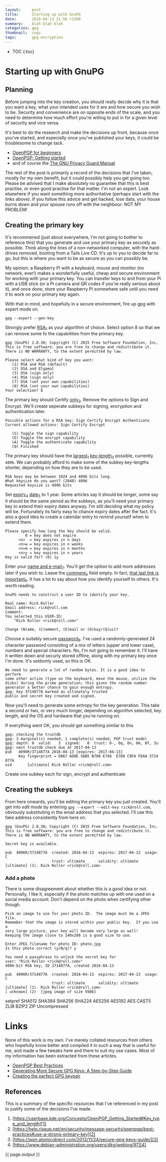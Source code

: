 ```yaml
---
layout:     post
title:      Starting up with GnuPG
date:       2016-04-13 21:56 +1300
summary:    blah blah blah
categories: gpg
thumbnail:  cogs
tags:       gpg encryption
---
```


* TOC
{:toc}

# Starting up with GnuPG

## Planning

Before jumping into the key creation, you should really decide why it is that you want 
a key, what your intended uses for it are and how secure you wish to be. Security and
convenience are on opposite ends of the scale, and you need to determine how much 
effort you're willing to put in for a given level of security and vice versa.

It's best to do the research and make the decisions up front, because once you've started,
and especially once you've published your keys, it could be troublesome to change tack.

* [OpenPGP for beginners][10]
* [OpenPGP: Getting started][11]
* and of course the [The GNU Privacy Guard Manual][12]

The rest of the post is primarily a record of the decisions that I've taken, mostly
for my own benefit, but it could possibly help you get going too. Please be advised
that I make absolutely no guarantee that this is best practise, or even good practise
for that matter. I'm not an expert. Look elsewhere if you want something more 
authoritative (perhaps start with the links above). If you follow this advice and get 
hacked, lose data, your house burns down and your spouse runs off with the neighbour: 
NOT MY PROBLEM!

## Creating the primary key

It's recommened (just about everywhere, I'm not going to bother to reference this) that
you generate and use your primary key as securely as possible. Think along the lines of a
non-networked computer, with the hard-drives removed, booting from a Tails Live CD. It's 
up to you to decide far to go, but this is where you want to be as secure as you can 
possibly be. 

My opinion: a Raspberry Pi with a keyboard, mouse and monitor (no network, ever!) makes
a wonderfully useful, cheap and secure environment for working with your primary key.
You can transfer keys to and from your Pi with a USB stick (or a Pi camera and QR codes 
if you're really serious about it), and once done, store your Raspberry Pi somewhere
safe until you need it to work on your primary key again. 


With that in mind, and hopefully in a secure environment, fire up gpg with expert mode on. 


```gpg --expert --gen-key```

Strongly prefer [RSA<sub>1</sub>][1] as your algorithm of choice. Select option 8 so that
we can remove some fo the capabilities from the primary key.

    gpg (GnuPG) 2.0.30; Copyright (C) 2015 Free Software Foundation, Inc.
    This is free software: you are free to change and redistribute it.
    There is NO WARRANTY, to the extent permitted by law.
    
    Please select what kind of key you want:
       (1) RSA and RSA (default)
       (2) DSA and Elgamal
       (3) DSA (sign only)
       (4) RSA (sign only)
       (7) DSA (set your own capabilities)
       (8) RSA (set your own capabilities)
    Your selection? 8

The primary key should Certify [only<sub>2</sub>][2]. Remove the options to Sign and Encrypt. 
We'll create seperate subkeys for signing, encryption and authentication later.

    Possible actions for a RSA key: Sign Certify Encrypt Authenticate
    Current allowed actions: Sign Certify Encrypt
     
       (S) Toggle the sign capability
       (E) Toggle the encrypt capability
       (A) Toggle the authenticate capability
       (Q) Finished

The primary key should have the [largest<sub>1</sub>][1] [key-length<sub>3</sub>][3] possible, currently ```4096```.
We can probably afford to make some of the subkey key-lengths shorter, depending on how they are to be used.


    RSA keys may be between 1024 and 4096 bits long.
    What keysize do you want? (2048) 4096
    Requested keysize is 4096 bits

Set [expiry<sub>4</sub>][4] [date<sub>5</sub>][5] to 1 year. Some articles say it should be longer, some say it
should be the same period as the subkeys, as you'll need your primary key to extend their
expiry dates anyway. I'm still deciding what my policy will be. Fortunately its fairly easy to chance expiry
dates after the fact. It's also a good idea to create a calendar entry to remind yourself when to extend them.

    Please specify how long the key should be valid.
             0 = key does not expire
          <n>  = key expires in n days
          <n>w = key expires in n weeks
          <n>m = key expires in n months
          <n>y = key expires in n years
    Key is valid for? (0) 1y

Enter your [name and e-mail<sub>7</sub>][7]. You'll get the option to add more addresses later if you wish to. Leave the 
[comment<sub>6</sub>][6] field empty. In fact, [that last link is important<sub>6</sub>][6]. It has a lot to
say about how you identify yourself to others. It's worth reading.

    GnuPG needs to construct a user ID to identify your key.
    
    Real name: Rick Roller
    Email address: rick@roll.com
    Comment:
    You selected this USER-ID:
        "Rick Roller <rick@roll.com>"
    
    Change (N)ame, (C)omment, (E)mail or (O)kay/(Q)uit?

Choose a suitably secure [password<sub>8</sub>][8]. I've used a randomly-generated 24 character password consisting of
a mix of letters (upper and lower case), numbers and special characters. No, I'm not going to remember it. I'll have it 
written down and securly stored offline, along with my primary key once I'm done. It's seldomly used, so this is OK. 

    We need to generate a lot of random bytes. It is a good idea to perform
    some other action (type on the keyboard, move the mouse, utilize the
    disks) during the prime generation; this gives the random number
    generator a better chance to gain enough entropy.
    gpg: key 3714877A marked as ultimately trusted
    public and secret key created and signed.

Now you'll need to generate some entropy for the key generation. This take a second or two, or very much longer, depending
on algorithm selected, key length, and the OS and hardware that you're running on.

If everything went OK, you should get something similar to this

    gpg: checking the trustdb
    gpg: 3 marginal(s) needed, 1 complete(s) needed, PGP trust model
    gpg: depth: 0  valid:   3  signed:   0  trust: 0-, 0q, 0n, 0m, 0f, 3u
    gpg: next trustdb check due at 2017-04-13
    pub   4096R/3714877A 2016-04-13 [expires: 2017-04-13]
          Key fingerprint = D067 6D8E 5AB5 B780 E748  E7D8 C9FA FEAA 3714 877A
    uid       [ultimate] Rick Roller <rick@roll.com>

Create one subkey each for sign, encrypt and authenticate

## Creating the subkeys

From here onwards, you'll be editing the primary key you just created. You'll get into *edit mode*
by entering ```gpg --expert --edit-key rick@roll.com```, obviously substituting in the email address
that you selected. I'll use this fake address consistently from here on.

    gpg (GnuPG) 2.0.30; Copyright (C) 2015 Free Software Foundation, Inc.
    This is free software: you are free to change and redistribute it.
    There is NO WARRANTY, to the extent permitted by law.
    
    Secret key is available.
    
    pub  4096R/3714877A  created: 2016-04-13  expires: 2017-04-13  usage: C
                         trust: ultimate      validity: ultimate
    [ultimate] (1). Rick Roller <rick@roll.com>
    


### Add a photo

There is some disagreement about whether this is a good idea or not. Personally, I like it,
especially if the photo matches up with one used on a social media account. Don't depend on
the photo when certifying other though.

    Pick an image to use for your photo ID.  The image must be a JPEG file.
    Remember that the image is stored within your public key.  If you use a
    very large picture, your key will become very large as well!
    Keeping the image close to 240x288 is a good size to use.
    
    Enter JPEG filename for photo ID: photo.jpg
    Is this photo correct (y/N/q)? y
    
    You need a passphrase to unlock the secret key for
    user: "Rick Roller <rick@roll.com>"
    4096-bit RSA key, ID 3714877A, created 2016-04-13
    
    pub  4096R/3714877A  created: 2016-04-13  expires: 2017-04-13  usage: C
                         trust: ultimate      validity: ultimate
    [ultimate] (1). Rick Roller <rick@roll.com>
    [ unknown] (2)  [jpeg image of size 5986]

setpref SHA512 SHA384 SHA256 SHA224 AES256 AES192 AES CAST5 ZLIB BZIP2 ZIP Uncompressed

# Links

None of this work is my own. I've merely collated resources from others who hopefully know better
and compiled it in such a way that is useful for me, and made a few tweaks here and there to suit my 
use cases. Most of my information has been extracted from these articles.

 * [OpenPGP Best Practices](https://help.riseup.net/en/security/message-security/openpgp/best-practices)
 * [Generating More Secure GPG Keys: A Step-by-Step Guide](https://spin.atomicobject.com/2013/11/24/secure-gpg-keys-guide/)
 * [Creating the perfect GPG keypair](https://alexcabal.com/creating-the-perfect-gpg-keypair/)

## References

This is a summary of the specific resources that I've referenced in my post to justify some of the decisions I've made. 

[1]:https://userbase.kde.org/Concepts/OpenPGP_Getting_Started#Key_type_and_length
[2]:https://help.riseup.net/en/security/message-security/openpgp/best-practices#only-use-your-primary-key-for-certification-and-possibly-signing-have-a-separate-subkey-for-encryption
[3]:https://help.riseup.net/en/security/message-security/openpgp/best-practices#use-a-strong-primary-key
[4]:https://userbase.kde.org/Concepts/OpenPGP_Getting_Started#Key_expiration
[5]:https://help.riseup.net/en/security/message-security/openpgp/best-practices#use-an-expiration-date-less-than-two-years
[6]:https://www.debian-administration.org/users/dkg/weblog/97
[7]:https://userbase.kde.org/Concepts/OpenPGP_Getting_Started#User_IDs
[8]:https://userbase.kde.org/Concepts/OpenPGP_Getting_Started#Passphrase.2C_safe_storage.2C_and_backup

[10]:https://userbase.kde.org/Concepts/OpenPGP_For_Beginners
[11]:https://userbase.kde.org/Concepts/OpenPGP_Getting_Started
[12]:https://www.gnupg.org/documentation/manuals/gnupg/


 
 1. [https://userbase.kde.org/Concepts/OpenPGP_Getting_Started#Key_type_and_length][1]   
 2. [https://help.riseup.net/en/security/message-security/openpgp/best-practices#use-a-strong-primary-key][2]
 3. [https://spin.atomicobject.com/2013/11/24/secure-gpg-keys-guide/][3]
 4. [https://www.debian-administration.org/users/dkg/weblog/97][4] 
 
 {{ page.output }}